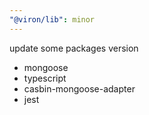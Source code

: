 ```yaml
---
"@viron/lib": minor
---
```


update some packages version
  - mongoose
  - typescript
  - casbin-mongoose-adapter
  - jest
